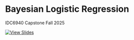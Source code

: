 # Bayesian Logistic Regression
IDC6940 Capstone Fall 2025

[![View Slides](https://img.shields.io/badge/View-Slides-blue?style=for-the-badge)](https://autumnwilcox.github.io/Bayesian-Logistic-Regression/slides.html)
